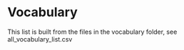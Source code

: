 # Vocabulary

This list is built from the files in the vocabulary folder, see all_vocabulary_list.csv
